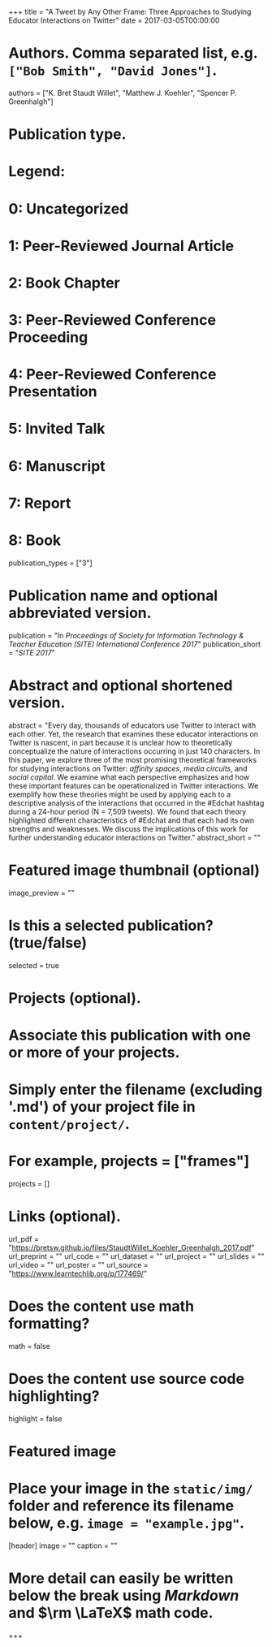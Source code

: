 +++
title = "A Tweet by Any Other Frame: Three Approaches to Studying Educator Interactions on Twitter"
date = 2017-03-05T00:00:00

# Authors. Comma separated list, e.g. `["Bob Smith", "David Jones"]`.
authors = ["K. Bret Staudt Willet", "Matthew J. Koehler", "Spencer P. Greenhalgh"]

# Publication type.
# Legend:
#  0: Uncategorized
#  1: Peer-Reviewed Journal Article
#  2: Book Chapter
#  3: Peer-Reviewed Conference Proceeding
#  4: Peer-Reviewed Conference Presentation
#  5: Invited Talk
#  6: Manuscript
#  7: Report
#  8: Book
publication_types = ["3"]

# Publication name and optional abbreviated version.
publication = "In *Proceedings of Society for Information Technology & Teacher Education (SITE) International Conference 2017*"
publication_short = "*SITE 2017*"

# Abstract and optional shortened version.
abstract = "Every day, thousands of educators use Twitter to interact with each other. Yet, the research that examines these educator interactions on Twitter is nascent, in part because it is unclear how to theoretically conceptualize the nature of interactions occurring in just 140 characters. In this paper, we explore three of the most promising theoretical frameworks for studying interactions on Twitter: *affinity spaces*, *media circuits*, and *social capital*. We examine what each perspective emphasizes and how these important features can be operationalized in Twitter interactions. We exemplify how these theories might be used by applying each to a descriptive analysis of the interactions that occurred in the #Edchat hashtag during a 24-hour period (N = 7,509 tweets). We found that each theory highlighted different characteristics of #Edchat and that each had its own strengths and weaknesses. We discuss the implications of this work for further understanding educator interactions on Twitter."
abstract_short = ""

# Featured image thumbnail (optional)
image_preview = ""

# Is this a selected publication? (true/false)
selected = true

# Projects (optional).
#   Associate this publication with one or more of your projects.
#   Simply enter the filename (excluding '.md') of your project file in `content/project/`. 
#   For example, projects = ["frames"]
projects = []

# Links (optional).
url_pdf = "https://bretsw.github.io/files/StaudtWillet_Koehler_Greenhalgh_2017.pdf"
url_preprint = ""
url_code = ""
url_dataset = ""
url_project = ""
url_slides = ""
url_video = ""
url_poster = ""
url_source = "https://www.learntechlib.org/p/177469/"

# Does the content use math formatting?
math = false

# Does the content use source code highlighting?
highlight = false

# Featured image
# Place your image in the `static/img/` folder and reference its filename below, e.g. `image = "example.jpg"`.
[header]
image = ""
caption = ""

# More detail can easily be written below the break using *Markdown* and $\rm \LaTeX$ math code.

+++


